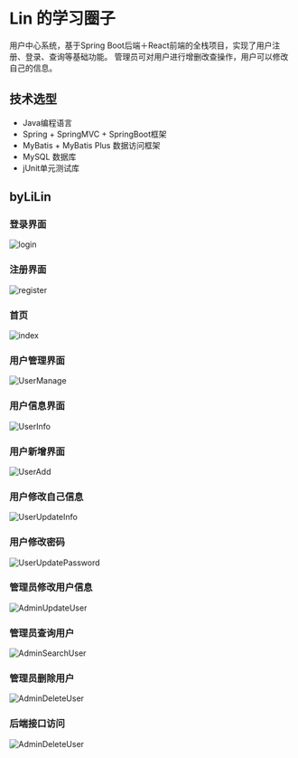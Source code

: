 # Lin 的学习圈子

用户中心系统，基于Spring Boot后端＋React前端的全栈项目，实现了用户注册、登录、查询等基础功能。
管理员可对用户进行增删改查操作，用户可以修改自己的信息。

## 技术选型
- Java编程语言
- Spring + SpringMVC + SpringBoot框架
- MyBatis + MyBatis Plus 数据访问框架
- MySQL 数据库
- jUnit单元测试库

## byLiLin

### 登录界面

![login](./public/remadeShow/login.png)

### 注册界面

![register](./public/remadeShow/register.png)

### 首页

![index](./public/remadeShow/index.png)

### 用户管理界面

![UserManage](./public/remadeShow/img2.png)

### 用户信息界面

![UserInfo](./public/remadeShow/img4.png)

### 用户新增界面

![UserAdd](./public/remadeShow/img3.png)

### 用户修改自己信息

![UserUpdateInfo](./public/remadeShow/img5.png)

### 用户修改密码

![UserUpdatePassword](./public/remadeShow/img6.png)

### 管理员修改用户信息

![AdminUpdateUser](./public/remadeShow/img7.png)

### 管理员查询用户

![AdminSearchUser](./public/remadeShow/img8.png)

### 管理员删除用户

![AdminDeleteUser](./public/remadeShow/delete.png)

### 后端接口访问

![AdminDeleteUser](./public/remadeShow/backApi.png)
